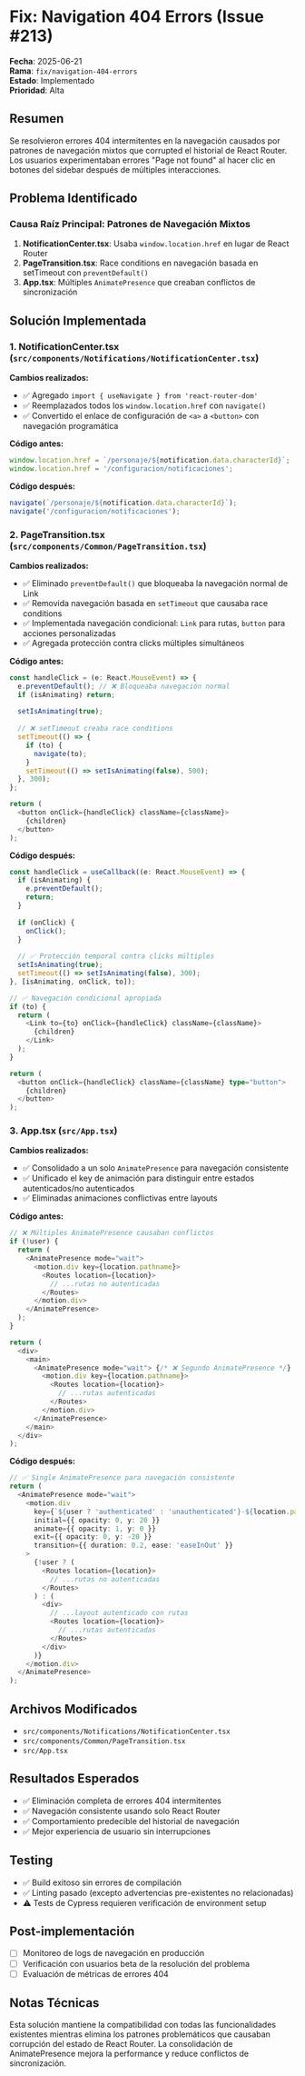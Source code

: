# Fix: Navigation 404 Errors (Issue #213)

**Fecha**: 2025-06-21  
**Rama**: `fix/navigation-404-errors`  
**Estado**: Implementado  
**Prioridad**: Alta

## Resumen

Se resolvieron errores 404 intermitentes en la navegación causados por patrones de navegación mixtos que corrupted el historial de React Router. Los usuarios experimentaban errores "Page not found" al hacer clic en botones del sidebar después de múltiples interacciones.

## Problema Identificado

### Causa Raíz Principal: Patrones de Navegación Mixtos

1. **NotificationCenter.tsx**: Usaba `window.location.href` en lugar de React Router
2. **PageTransition.tsx**: Race conditions en navegación basada en setTimeout con `preventDefault()`
3. **App.tsx**: Múltiples `AnimatePresence` que creaban conflictos de sincronización

## Solución Implementada

### 1. NotificationCenter.tsx (`src/components/Notifications/NotificationCenter.tsx`)

**Cambios realizados:**
- ✅ Agregado `import { useNavigate } from 'react-router-dom'`
- ✅ Reemplazados todos los `window.location.href` con `navigate()`
- ✅ Convertido el enlace de configuración de `<a>` a `<button>` con navegación programática

**Código antes:**
```typescript
window.location.href = `/personaje/${notification.data.characterId}`;
window.location.href = '/configuracion/notificaciones';
```

**Código después:**
```typescript
navigate(`/personaje/${notification.data.characterId}`);
navigate('/configuracion/notificaciones');
```

### 2. PageTransition.tsx (`src/components/Common/PageTransition.tsx`)

**Cambios realizados:**
- ✅ Eliminado `preventDefault()` que bloqueaba la navegación normal de Link
- ✅ Removida navegación basada en `setTimeout` que causaba race conditions
- ✅ Implementada navegación condicional: `Link` para rutas, `button` para acciones personalizadas
- ✅ Agregada protección contra clicks múltiples simultáneos

**Código antes:**
```typescript
const handleClick = (e: React.MouseEvent) => {
  e.preventDefault(); // ❌ Bloqueaba navegación normal
  if (isAnimating) return;
  
  setIsAnimating(true);
  
  // ❌ setTimeout creaba race conditions
  setTimeout(() => {
    if (to) {
      navigate(to);
    }
    setTimeout(() => setIsAnimating(false), 500);
  }, 300);
};

return (
  <button onClick={handleClick} className={className}>
    {children}
  </button>
);
```

**Código después:**
```typescript
const handleClick = useCallback((e: React.MouseEvent) => {
  if (isAnimating) {
    e.preventDefault();
    return;
  }
  
  if (onClick) {
    onClick();
  }
  
  // ✅ Protección temporal contra clicks múltiples
  setIsAnimating(true);
  setTimeout(() => setIsAnimating(false), 300);
}, [isAnimating, onClick, to]);

// ✅ Navegación condicional apropiada
if (to) {
  return (
    <Link to={to} onClick={handleClick} className={className}>
      {children}
    </Link>
  );
}

return (
  <button onClick={handleClick} className={className} type="button">
    {children}
  </button>
);
```

### 3. App.tsx (`src/App.tsx`)

**Cambios realizados:**
- ✅ Consolidado a un solo `AnimatePresence` para navegación consistente
- ✅ Unificado el key de animación para distinguir entre estados autenticados/no autenticados
- ✅ Eliminadas animaciones conflictivas entre layouts

**Código antes:**
```typescript
// ❌ Múltiples AnimatePresence causaban conflictos
if (!user) {
  return (
    <AnimatePresence mode="wait">
      <motion.div key={location.pathname}>
        <Routes location={location}>
          // ...rutas no autenticadas
        </Routes>
      </motion.div>
    </AnimatePresence>
  );
}

return (
  <div>
    <main>
      <AnimatePresence mode="wait"> {/* ❌ Segundo AnimatePresence */}
        <motion.div key={location.pathname}>
          <Routes location={location}>
            // ...rutas autenticadas
          </Routes>
        </motion.div>
      </AnimatePresence>
    </main>
  </div>
);
```

**Código después:**
```typescript
// ✅ Single AnimatePresence para navegación consistente
return (
  <AnimatePresence mode="wait">
    <motion.div
      key={`${user ? 'authenticated' : 'unauthenticated'}-${location.pathname}`}
      initial={{ opacity: 0, y: 20 }}
      animate={{ opacity: 1, y: 0 }}
      exit={{ opacity: 0, y: -20 }}
      transition={{ duration: 0.2, ease: 'easeInOut' }}
    >
      {!user ? (
        <Routes location={location}>
          // ...rutas no autenticadas
        </Routes>
      ) : (
        <div>
          // ...layout autenticado con rutas
          <Routes location={location}>
            // ...rutas autenticadas
          </Routes>
        </div>
      )}
    </motion.div>
  </AnimatePresence>
);
```

## Archivos Modificados

- `src/components/Notifications/NotificationCenter.tsx`
- `src/components/Common/PageTransition.tsx`
- `src/App.tsx`

## Resultados Esperados

- ✅ Eliminación completa de errores 404 intermitentes
- ✅ Navegación consistente usando solo React Router
- ✅ Comportamiento predecible del historial de navegación
- ✅ Mejor experiencia de usuario sin interrupciones

## Testing

- ✅ Build exitoso sin errores de compilación
- ✅ Linting pasado (excepto advertencias pre-existentes no relacionadas)
- ⚠️ Tests de Cypress requieren verificación de environment setup

## Post-implementación

- [ ] Monitoreo de logs de navegación en producción
- [ ] Verificación con usuarios beta de la resolución del problema
- [ ] Evaluación de métricas de errores 404

## Notas Técnicas

Esta solución mantiene la compatibilidad con todas las funcionalidades existentes mientras elimina los patrones problemáticos que causaban corrupción del estado de React Router. La consolidación de AnimatePresence mejora la performance y reduce conflictos de sincronización.